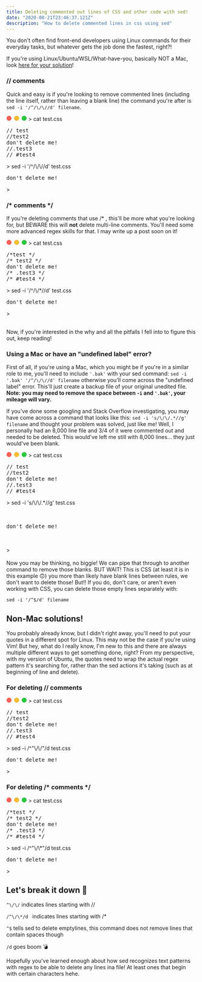 ```yaml
---
title: Deleting commented out lines of CSS and other code with sed!
date: "2020-08-21T23:46:37.121Z"
description: "How to delete commented lines in css using sed"
---
```


You don't often find front-end developers using Linux commands for their everyday tasks, but whatever gets the job done the fastest, right?!

If you're using Linux/Ubuntu/WSL/What-have-you, basically NOT a Mac, look <a href="#linux">here for your solution</a>!

### // comments
Quick and easy is if you're looking to remove commented lines (including the line itself, rather than leaving a blank line) the command you're after is `sed -i '/^/\/\//d' filename`.
<div class="codeblock">
<svg xmlns="http://www.w3.org/2000/svg" width="54" height="14" viewBox="0 0 54 14"><g fill="none" fill-rule="evenodd" transform="translate(1 1)"><circle cx="6" cy="6" r="6" fill="#FF5F56" stroke="#E0443E" strokeWidth=".5"></circle><circle cx="26" cy="6" r="6" fill="#FFBD2E" stroke="#DEA123" strokeWidth=".5"></circle><circle cx="46" cy="6" r="6" fill="#27C93F" stroke="#1AAB29" strokeWidth=".5"></circle></g></svg>
<span class="ps1">> </span><span class="command">cat test.css</span>
<pre class="result">
// test
//test2
don't delete me!
//.test3
// #test4
</pre>
<span class="ps1">> </span><span class="command">sed -i '/^/\/\//d' test.css</span>
<pre class="result">
don't delete me!
</pre>
<span class="ps1">></span>
</div>

### /* comments */
If you're deleting comments that use /* , this'll be more what you're looking for, but BEWARE this will **not** delete multi-line comments. You'll need some more advanced regex skills for that. I may write up a post soon on it!
<div class="codeblock">
<svg xmlns="http://www.w3.org/2000/svg" width="54" height="14" viewBox="0 0 54 14"><g fill="none" fill-rule="evenodd" transform="translate(1 1)"><circle cx="6" cy="6" r="6" fill="#FF5F56" stroke="#E0443E" strokeWidth=".5"></circle><circle cx="26" cy="6" r="6" fill="#FFBD2E" stroke="#DEA123" strokeWidth=".5"></circle><circle cx="46" cy="6" r="6" fill="#27C93F" stroke="#1AAB29" strokeWidth=".5"></circle></g></svg>
<span class="ps1">> </span><span class="command">cat test.css</span>
<pre class="result">
/*test */
/* test2 */
don't delete me!
/* .test3 */
/* #test4 */
</pre>
<span class="ps1">> </span><span class="command">sed -i '/^/\/*//d' test.css</span>
<pre class="result">
don't delete me!
</pre>
<span class="ps1">></span>
</div>
<br/>

Now, if you're interested in the why and all the pitfalls I fell into to figure this out, keep reading!

### Using a Mac or have an "undefined label" error?

First of all, if you're using a Mac, which you might be if you're in a similar role to me, you'll need to include `'.bak'` with your sed command: `sed -i '.bak' '/^/\/\//d' filename` otherwise you'll come across the "undefined label" error. This'll just create a backup file of your original unedited file. **Note: you may need to remove the space between `-i` and `'.bak'`, your mileage will vary.**

If you've done some googling and Stack Overflow investigating, you may have come across a command that looks like this: `sed -i 's/\/\/.*//g' filename` and thought your problem was solved, just like me! Well, I personally had an 8,000 line file and 3/4 of it were commented out and needed to be deleted. This would've left me still with 8,000 lines... they just would've been blank.

<div class="codeblock">
<svg xmlns="http://www.w3.org/2000/svg" width="54" height="14" viewBox="0 0 54 14"><g fill="none" fill-rule="evenodd" transform="translate(1 1)"><circle cx="6" cy="6" r="6" fill="#FF5F56" stroke="#E0443E" strokeWidth=".5"></circle><circle cx="26" cy="6" r="6" fill="#FFBD2E" stroke="#DEA123" strokeWidth=".5"></circle><circle cx="46" cy="6" r="6" fill="#27C93F" stroke="#1AAB29" strokeWidth=".5"></circle></g></svg>
<span class="ps1">> </span><span class="command">cat test.css</span>
<pre class="result">
// test
//test2
don't delete me!
//.test3
// #test4
</pre>
<span class="ps1">> </span><span class="command">sed -i 's/\/\/.*//g' test.css</span>
<pre class="result">
<br/>
don't delete me!
<br />
</pre>
<span class="ps1">></span>
</div>
<br/>
Now you may be thinking, no biggie! We can pipe that through to another command to remove those blanks. BUT WAIT! This is CSS (at least it is in this example 🙃) you more than likely have blank lines between rules, we don't want to delete those! But!! If you do, don't care, or aren't even working with CSS, you can delete those empty lines separately with: 

`sed -i '/^$/d' filename`

<h2 id="linux">Non-Mac solutions!</h2>

You probably already know, but I didn't right away, you'll need to put your quotes in a different spot for Linux. This may not be the case if you're using Vim! But hey, what do I really know, I'm new to this and there are always multiple different ways to get something done, right? From my perspective, with my version of Ubuntu, the quotes need to wrap the actual regex pattern it's searching for, rather than the sed actions it's taking (such as at beginning of line and delete). 

### For deleting // comments

<div class="codeblock">
<svg xmlns="http://www.w3.org/2000/svg" width="54" height="14" viewBox="0 0 54 14"><g fill="none" fill-rule="evenodd" transform="translate(1 1)"><circle cx="6" cy="6" r="6" fill="#FF5F56" stroke="#E0443E" strokeWidth=".5"></circle><circle cx="26" cy="6" r="6" fill="#FFBD2E" stroke="#DEA123" strokeWidth=".5"></circle><circle cx="46" cy="6" r="6" fill="#27C93F" stroke="#1AAB29" strokeWidth=".5"></circle></g></svg>
<span class="ps1">> </span><span class="command">cat test.css</span>
<pre class="result">
// test
//test2
don't delete me!
//.test3
// #test4
</pre>
<span class="ps1">> </span><span class="command">sed -i /^"\/\/"/d test.css</span>
<pre class="result">
don't delete me!
</pre>
<span class="ps1">></span>
</div>

### For deleting /* comments */


<div class="codeblock">
<svg xmlns="http://www.w3.org/2000/svg" width="54" height="14" viewBox="0 0 54 14"><g fill="none" fill-rule="evenodd" transform="translate(1 1)"><circle cx="6" cy="6" r="6" fill="#FF5F56" stroke="#E0443E" strokeWidth=".5"></circle><circle cx="26" cy="6" r="6" fill="#FFBD2E" stroke="#DEA123" strokeWidth=".5"></circle><circle cx="46" cy="6" r="6" fill="#27C93F" stroke="#1AAB29" strokeWidth=".5"></circle></g></svg>
<span class="ps1">> </span><span class="command">cat test.css</span>
<pre class="result">
/*test */
/* test2 */
don't delete me!
/* .test3 */
/* #test4 */
</pre>
<span class="ps1">> </span><span class="command">sed -i /^"\/\*"/d  test.css</span>
<pre class="result">
don't delete me!
</pre>
<span class="ps1">></span>
</div>

## Let's break it down 🕺

`^\/\/` indicates lines starting with //

`/^\/\*/d ` indicates lines starting with /*

`^$` tells sed to delete emptylines, this command does not remove lines that contain spaces though

`/d` goes boom 💣

Hopefully you've learned enough about how sed recognizes text patterns with regex to be able to delete any lines ina file! At least ones that begin with certain characters hehe.